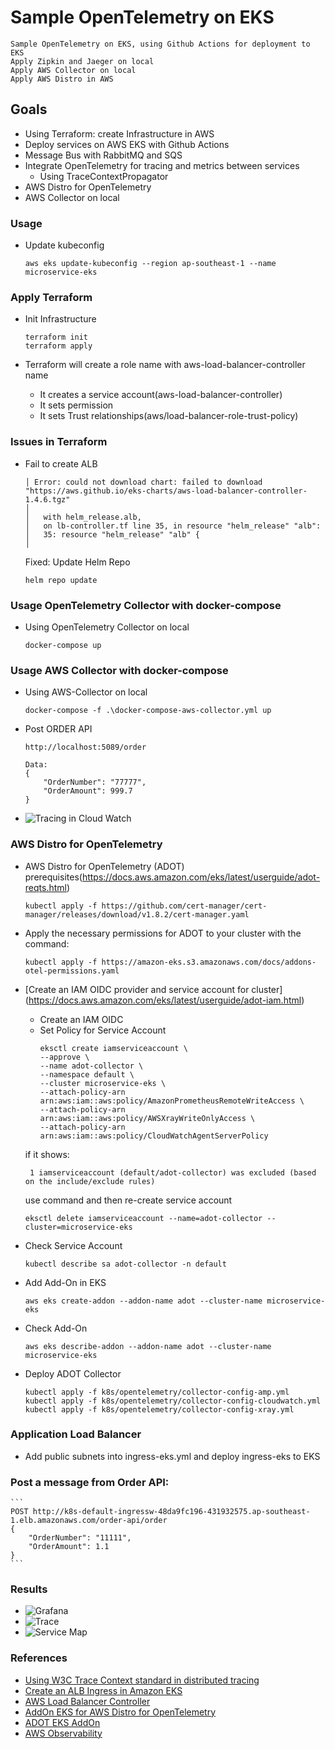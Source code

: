 # Sample OpenTelemetry on EKS
    Sample OpenTelemetry on EKS, using Github Actions for deployment to EKS
    Apply Zipkin and Jaeger on local
    Apply AWS Collector on local
    Apply AWS Distro in AWS

## Goals
+ Using Terraform: create Infrastructure in AWS
+ Deploy services on AWS EKS with Github Actions
+ Message Bus with RabbitMQ and SQS
+ Integrate OpenTelemetry for tracing and metrics between services
    - Using TraceContextPropagator
+ AWS Distro for OpenTelemetry
+ AWS Collector on local

### Usage
+ Update kubeconfig
    ```
    aws eks update-kubeconfig --region ap-southeast-1 --name microservice-eks
    ```

### Apply Terraform
+ Init Infrastructure
    ```
    terraform init
    terraform apply
    ```

+ Terraform will create a role name with aws-load-balancer-controller name
    + It creates a service account(aws-load-balancer-controller)
    + It sets permission
    + It sets Trust relationships(aws/load-balancer-role-trust-policy)

### Issues in Terraform
+ Fail to create ALB
    ```
    │ Error: could not download chart: failed to download "https://aws.github.io/eks-charts/aws-load-balancer-controller-1.4.6.tgz"
    │
    │   with helm_release.alb,
    │   on lb-controller.tf line 35, in resource "helm_release" "alb":
    │   35: resource "helm_release" "alb" {
    │
    ```
    Fixed: Update Helm Repo
    ```
    helm repo update
    ```

### Usage OpenTelemetry Collector with docker-compose
+ Using OpenTelemetry Collector on local
    ```
    docker-compose up
    ```

### Usage AWS Collector with docker-compose
+ Using AWS-Collector on local
    ```
    docker-compose -f .\docker-compose-aws-collector.yml up
    ```

+ Post ORDER API
    ```
    http://localhost:5089/order

    Data:
    {
        "OrderNumber": "77777",
        "OrderAmount": 999.7
    }
    ```
+ ![Tracing in Cloud Watch](./images/Tracing-AWS-Collector.png)

### AWS Distro for OpenTelemetry
+ AWS Distro for OpenTelemetry (ADOT) prerequisites(https://docs.aws.amazon.com/eks/latest/userguide/adot-reqts.html)
    ```
    kubectl apply -f https://github.com/cert-manager/cert-manager/releases/download/v1.8.2/cert-manager.yaml
    ```

+ Apply the necessary permissions for ADOT to your cluster with the command:
    ```
    kubectl apply -f https://amazon-eks.s3.amazonaws.com/docs/addons-otel-permissions.yaml
    ```

+ [Create an IAM OIDC provider and service account for cluster]
(https://docs.aws.amazon.com/eks/latest/userguide/adot-iam.html)
    - Create an IAM OIDC
    - Set Policy for Service Account
        ```
        eksctl create iamserviceaccount \
        --approve \
        --name adot-collector \
        --namespace default \
        --cluster microservice-eks \
        --attach-policy-arn arn:aws:iam::aws:policy/AmazonPrometheusRemoteWriteAccess \
        --attach-policy-arn arn:aws:iam::aws:policy/AWSXrayWriteOnlyAccess \
        --attach-policy-arn arn:aws:iam::aws:policy/CloudWatchAgentServerPolicy
        ```

    if it shows:
    ```
     1 iamserviceaccount (default/adot-collector) was excluded (based on the include/exclude rules)
    ```
    use command and then re-create service account
    ```
    eksctl delete iamserviceaccount --name=adot-collector --cluster=microservice-eks
    ```

+ Check Service Account
    ```
    kubectl describe sa adot-collector -n default
    ```

+ Add Add-On in EKS
    ```
    aws eks create-addon --addon-name adot --cluster-name microservice-eks
    ```

+ Check Add-On
    ```
    aws eks describe-addon --addon-name adot --cluster-name microservice-eks
    ```

+ Deploy ADOT Collector
    ```
    kubectl apply -f k8s/opentelemetry/collector-config-amp.yml
    kubectl apply -f k8s/opentelemetry/collector-config-cloudwatch.yml
    kubectl apply -f k8s/opentelemetry/collector-config-xray.yml
    ```

### Application Load Balancer
+ Add public subnets into ingress-eks.yml and deploy ingress-eks to EKS

### Post a message from Order API:
    ```
    POST http://k8s-default-ingressw-48da9fc196-431932575.ap-southeast-1.elb.amazonaws.com/order-api/order
    {
        "OrderNumber": "11111",
        "OrderAmount": 1.1
    }
    ```

### Results
+ ![Grafana](./images/grafana.png)
+ ![Trace](./images/trace.png)
+ ![Service Map](./images/service-map.png)

### References
+ [Using W3C Trace Context standard in distributed tracing](https://dev.to/luizhlelis/c-using-w3c-trace-context-standard-in-distributed-tracing-1nm0)
+ [Create an ALB Ingress in Amazon EKS](https://aws.amazon.com/premiumsupport/knowledge-center/eks-alb-ingress-aws-waf/)
+ [AWS Load Balancer Controller](https://docs.aws.amazon.com/eks/latest/userguide/aws-load-balancer-controller.html)
+ [AddOn EKS for AWS Distro for OpenTelemetry](https://aws.amazon.com/blogs/containers/metrics-and-traces-collection-using-amazon-eks-add-ons-for-aws-distro-for-opentelemetry/)
+ [ADOT EKS AddOn](https://aws-otel.github.io/docs/getting-started/adot-eks-add-on/installation#deploy-the-adot-collector)
+ [AWS Observability](https://github.com/aws-observability/aws-otel-community)